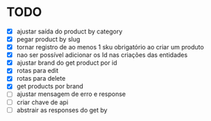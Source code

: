 # TODO

- [x] ajustar saída do product by category
- [x] pegar product by slug
- [x] tornar registro de ao menos 1 sku obrigatório ao criar um produto
- [x] nao ser possível adicionar os Id nas criações das entidades
- [x] ajustar brand do get product por id
- [x] rotas para edit
- [x] rotas para delete
- [X] get products por brand
- [ ] ajustar mensagem de erro e response
- [ ] criar chave de api
- [ ] abstrair as responses do get by
